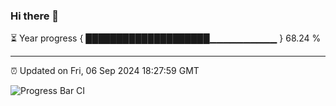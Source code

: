 ### Hi there 👋

⏳ Year progress { ████████████████████▁▁▁▁▁▁▁▁▁▁ } 68.24 %

---

⏰ Updated on Fri, 06 Sep 2024 18:27:59 GMT

![Progress Bar CI](https://github.com/ZhaoGui/ZhaoGui/workflows/Progress%20Bar%20CI/badge.svg)
